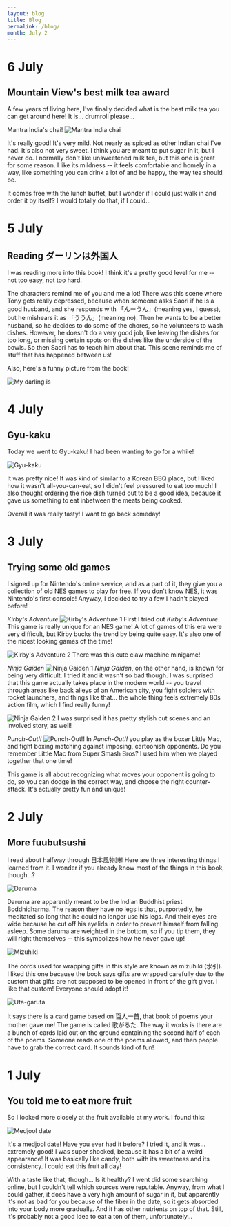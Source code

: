 ```yaml
---
layout: blog
title: Blog
permalink: /blog/
month: July 2
---
```

# 6 July
## Mountain View's best milk tea award

A few years of living here, I've finally decided what is the best milk tea you can get around here! It is... drumroll please...

Mantra India's chai!
![Mantra India chai](/images/blog_july2/mantra_india_chai.jpg)

It's really good! It's very mild. Not nearly as spiced as other Indian chai I've had. It's also not very sweet. I think you are meant to put sugar in it, but I never do. I normally don't like unsweetened milk tea, but this one is great for some reason. I like its mildness -- it feels comfortable and homely in a way, like something you can drink a lot of and be happy, the way tea should be.

It comes free with the lunch buffet, but I wonder if I could just walk in and order it by itself? I would totally do that, if I could...

# 5 July
## Reading ダーリンは外国人

I was reading more into this book! I think it's a pretty good level for me -- not too easy, not too hard.

The characters remind me of you and me a lot! There was this scene where Tony gets really depressed, because when someone asks Saori if he is a good husband, and she responds with 「んーうん」(meaning yes, I guess), but he mishears it as 「ううん」(meaning no). Then he wants to be a better husband, so he decides to do some of the chores, so he volunteers to wash dishes. However, he doesn't do a very good job, like leaving the dishes for too long, or missing certain spots on the dishes like the underside of the bowls. So then Saori has to teach him about that. This scene reminds me of stuff that has happened between us!

Also, here's a funny picture from the book!

![My darling is](/images/blog_july2/my_darling_is.jpg)

# 4 July
## Gyu-kaku

Today we went to Gyu-kaku! I had been wanting to go for a while!

![Gyu-kaku](/images/blog_july2/gyu_kaku.jpg)

It was pretty nice! It was kind of similar to a Korean BBQ place, but I liked how it wasn't all-you-can-eat, so I didn't feel pressured to eat too much! I also thought ordering the rice dish turned out to be a good idea, because it gave us something to eat inbetween the meats being cooked.

Overall it was really tasty! I want to go back someday!

# 3 July
## Trying some old games

I signed up for Nintendo's online service, and as a part of it, they give you a collection of old NES games to play for free. If you don't know NES, it was Nintendo's first console! Anyway, I decided to try a few I hadn't played before!

_Kirby's Adventure_
![Kirby's Adventure 1](/images/blog_july2/kirbys_adventure1.jpg)
First I tried out _Kirby's Adventure_. This game is really unique for an NES game! A lot of games of this era were very difficult, but Kirby bucks the trend by being quite easy. It's also one of the nicest looking games of the time!

![Kirby's Adventure 2](/images/blog_july2/kirbys_adventure2.jpg)
There was this cute claw machine minigame!

_Ninja Gaiden_
![Ninja Gaiden 1](/images/blog_july2/ninja_gaiden1.jpg)
_Ninja Gaiden_, on the other hand, is known for being very difficult. I tried it and it wasn't so bad though. I was surprised that this game actually takes place in the modern world -- you travel through areas like back alleys of an American city, you fight soldiers with rocket launchers, and things like that... the whole thing feels extremely 80s action film, which I find really funny!

![Ninja Gaiden 2](/images/blog_july2/ninja_gaiden2.jpg)
I was surprised it has pretty stylish cut scenes and an involved story, as well!

_Punch-Out!!_
![Punch-Out!!](/images/blog_july2/punch_out.jpg)
In _Punch-Out!!_ you play as the boxer Little Mac, and fight boxing matching against imposing, cartoonish opponents. Do you remember Little Mac from Super Smash Bros? I used him when we played together that one time!

This game is all about recognizing what moves your opponent is going to do, so you can dodge in the correct way, and choose the right counter-attack. It's actually pretty fun and unique!

# 2 July
## More fuubutsushi

I read about halfway through 日本風物詩! Here are three interesting things I learned from it. I wonder if you already know most of the things in this book, though...?

![Daruma](/images/blog_july2/daruma.jpg)

Daruma are apparently meant to be the Indian Buddhist priest Boddhidharma. The reason they have no legs is that, purportedly, he meditated so long that he could no longer use his legs. And their eyes are wide because he cut off his eyelids in order to prevent himself from falling asleep. Some daruma are weighted in the bottom, so if you tip them, they will right themselves -- this symbolizes how he never gave up!

![Mizuhiki](/images/blog_july2/mizuhiki.jpg)

The cords used for wrapping gifts in this style are known as mizuhiki (水引). I liked this one because the book says gifts are wrapped carefully due to the custom that gifts are not supposed to be opened in front of the gift giver. I like that custom! Everyone should adopt it!

![Uta-garuta](/images/blog_july2/uta_garuta.jpg)

It says there is a card game based on 百人一首, that book of poems your mother gave me! The game is called 歌がるた. The way it works is there are a bunch of cards laid out on the ground containing the second half of each of the poems. Someone reads one of the poems allowed, and then people have to grab the correct card. It sounds kind of fun!

# 1 July
## You told me to eat more fruit

So I looked more closely at the fruit available at my work. I found this:

![Medjool date](/images/blog_july2/medjool_date.jpg)

It's a medjool date! Have you ever had it before? I tried it, and it was... extremely good! I was super shocked, because it has a bit of a weird appearance! It was basically like candy, both with its sweetness and its consistency. I could eat this fruit all day!

With a taste like that, though... Is it healthy? I went did some searching online, but I couldn't tell which sources were reputable. Anyway, from what I could gather, it does have a very high amount of sugar in it, but apparently it's not as bad for you because of the fiber in the date, so it gets absorded into your body more gradually. And it has other nutrients on top of that. Still, it's probably not a good idea to eat a ton of them, unfortunately...
